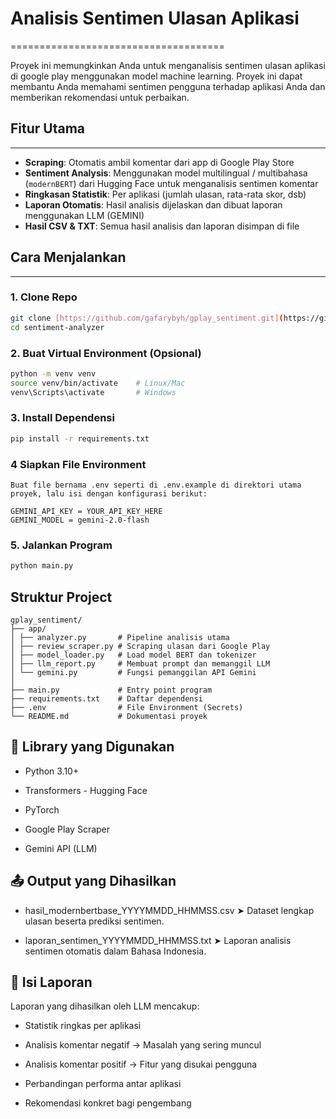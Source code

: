 # Analisis Sentimen Ulasan Aplikasi

=====================================

Proyek ini memungkinkan Anda untuk menganalisis sentimen ulasan aplikasi di google play menggunakan model machine learning. Proyek ini dapat membantu Anda memahami sentimen pengguna terhadap aplikasi Anda dan memberikan rekomendasi untuk perbaikan.

## Fitur Utama

---

-   **Scraping**: Otomatis ambil komentar dari app di Google Play Store
-   **Sentiment Analysis**: Menggunakan model multilingual / multibahasa (`modernBERT`) dari Hugging Face untuk menganalisis sentimen komentar
-   **Ringkasan Statistik**: Per aplikasi (jumlah ulasan, rata-rata skor, dsb)
-   **Laporan Otomatis**: Hasil analisis dijelaskan dan dibuat laporan menggunakan LLM (GEMINI)
-   **Hasil CSV & TXT**: Semua hasil analisis dan laporan disimpan di file

## Cara Menjalankan

---

### 1. Clone Repo

```bash
git clone [https://github.com/gafarybyh/gplay_sentiment.git](https://github.com/gafarybyh/gplay_sentiment.git)
cd sentiment-analyzer
```

### 2. Buat Virtual Environment (Opsional)

```bash
python -m venv venv
source venv/bin/activate    # Linux/Mac
venv\Scripts\activate       # Windows
```

### 3. Install Dependensi

```bash
pip install -r requirements.txt
```

### 4 Siapkan File Environment

```
Buat file bernama .env seperti di .env.example di direktori utama proyek, lalu isi dengan konfigurasi berikut:

GEMINI_API_KEY = YOUR_API_KEY_HERE
GEMINI_MODEL = gemini-2.0-flash
```

### 5. Jalankan Program

```bash
python main.py
```

## Struktur Project
```
gplay_sentiment/
├── app/
│ ├── analyzer.py       # Pipeline analisis utama
│ ├── review_scraper.py # Scraping ulasan dari Google Play
│ ├── model_loader.py   # Load model BERT dan tokenizer
│ ├── llm_report.py     # Membuat prompt dan memanggil LLM
│ └── gemini.py         # Fungsi pemanggilan API Gemini
│
├── main.py             # Entry point program
├── requirements.txt    # Daftar dependensi
├── .env                # File Environment (Secrets)
└── README.md           # Dokumentasi proyek
```

## 🧪 Library yang Digunakan

- Python 3.10+

- Transformers - Hugging Face

- PyTorch

- Google Play Scraper

- Gemini API (LLM)

## 📤 Output yang Dihasilkan

- hasil_modernbertbase_YYYYMMDD_HHMMSS.csv
➤ Dataset lengkap ulasan beserta prediksi sentimen.

- laporan_sentimen_YYYYMMDD_HHMMSS.txt
➤ Laporan analisis sentimen otomatis dalam Bahasa Indonesia.

## 📝 Isi Laporan

Laporan yang dihasilkan oleh LLM mencakup:

-   Statistik ringkas per aplikasi

-   Analisis komentar negatif → Masalah yang sering muncul

-   Analisis komentar positif → Fitur yang disukai pengguna

-   Perbandingan performa antar aplikasi

-   Rekomendasi konkret bagi pengembang
